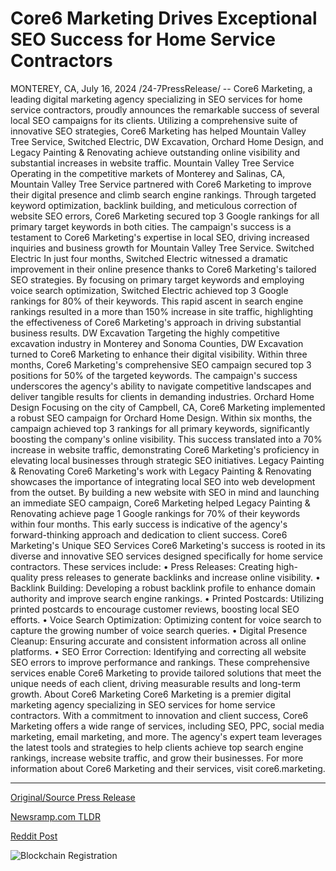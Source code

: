 # Core6 Marketing Drives Exceptional SEO Success for Home Service Contractors

MONTEREY, CA, July 16, 2024 /24-7PressRelease/ -- Core6 Marketing, a leading digital marketing agency specializing in SEO services for home service contractors, proudly announces the remarkable success of several local SEO campaigns for its clients.   Utilizing a comprehensive suite of innovative SEO strategies, Core6 Marketing has helped Mountain Valley Tree Service, Switched Electric, DW Excavation, Orchard Home Design, and Legacy Painting & Renovating achieve outstanding online visibility and substantial increases in website traffic.  Mountain Valley Tree Service  Operating in the competitive markets of Monterey and Salinas, CA, Mountain Valley Tree Service partnered with Core6 Marketing to improve their digital presence and climb search engine rankings. Through targeted keyword optimization, backlink building, and meticulous correction of website SEO errors, Core6 Marketing secured top 3 Google rankings for all primary target keywords in both cities. The campaign's success is a testament to Core6 Marketing's expertise in local SEO, driving increased inquiries and business growth for Mountain Valley Tree Service.  Switched Electric  In just four months, Switched Electric witnessed a dramatic improvement in their online presence thanks to Core6 Marketing's tailored SEO strategies. By focusing on primary target keywords and employing voice search optimization, Switched Electric achieved top 3 Google rankings for 80% of their keywords. This rapid ascent in search engine rankings resulted in a more than 150% increase in site traffic, highlighting the effectiveness of Core6 Marketing's approach in driving substantial business results.  DW Excavation  Targeting the highly competitive excavation industry in Monterey and Sonoma Counties, DW Excavation turned to Core6 Marketing to enhance their digital visibility. Within three months, Core6 Marketing's comprehensive SEO campaign secured top 3 positions for 50% of the targeted keywords. The campaign's success underscores the agency's ability to navigate competitive landscapes and deliver tangible results for clients in demanding industries.  Orchard Home Design  Focusing on the city of Campbell, CA, Core6 Marketing implemented a robust SEO campaign for Orchard Home Design. Within six months, the campaign achieved top 3 rankings for all primary keywords, significantly boosting the company's online visibility. This success translated into a 70% increase in website traffic, demonstrating Core6 Marketing's proficiency in elevating local businesses through strategic SEO initiatives.  Legacy Painting & Renovating  Core6 Marketing's work with Legacy Painting & Renovating showcases the importance of integrating local SEO into web development from the outset. By building a new website with SEO in mind and launching an immediate SEO campaign, Core6 Marketing helped Legacy Painting & Renovating achieve page 1 Google rankings for 70% of their keywords within four months. This early success is indicative of the agency's forward-thinking approach and dedication to client success.  Core6 Marketing's Unique SEO Services  Core6 Marketing's success is rooted in its diverse and innovative SEO services designed specifically for home service contractors. These services include:  • Press Releases: Creating high-quality press releases to generate backlinks and increase online visibility.  • Backlink Building: Developing a robust backlink profile to enhance domain authority and improve search engine rankings.  • Printed Postcards: Utilizing printed postcards to encourage customer reviews, boosting local SEO efforts.  • Voice Search Optimization: Optimizing content for voice search to capture the growing number of voice search queries.  • Digital Presence Cleanup: Ensuring accurate and consistent information across all online platforms.  • SEO Error Correction: Identifying and correcting all website SEO errors to improve performance and rankings.  These comprehensive services enable Core6 Marketing to provide tailored solutions that meet the unique needs of each client, driving measurable results and long-term growth.  About Core6 Marketing  Core6 Marketing is a premier digital marketing agency specializing in SEO services for home service contractors. With a commitment to innovation and client success, Core6 Marketing offers a wide range of services, including SEO, PPC, social media marketing, email marketing, and more. The agency's expert team leverages the latest tools and strategies to help clients achieve top search engine rankings, increase website traffic, and grow their businesses.  For more information about Core6 Marketing and their services, visit core6.marketing. 

---

[Original/Source Press Release](https://www.24-7pressrelease.com/press-release/512561/core6-marketing-drives-exceptional-seo-success-for-home-service-contractors)
                    

[Newsramp.com TLDR](None) 



[Reddit Post](https://www.reddit.com/r/Business_NewsRamp/comments/1e4ict7/core6_marketing_drives_impressive_results_with/) 



![Blockchain Registration](https://cdn.newsramp.app/24-7PressRelease/qrcode/247/16/pintQ28A.webp)